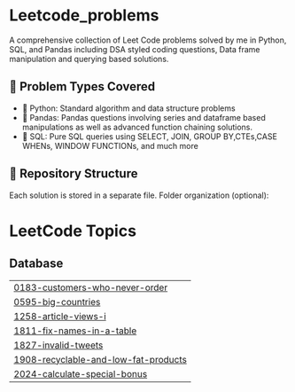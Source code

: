 # Leetcode_problems
A comprehensive collection of Leet Code problems solved by me in Python, SQL, and Pandas including DSA styled coding questions, Data frame manipulation and querying based solutions.
## 📌 Problem Types Covered
- 🐍 Python: Standard algorithm and data structure problems
- 🐼 Pandas: Pandas questions involving series and dataframe based manipulations as well as advanced function chaining solutions.
- 🧮 SQL: Pure SQL queries using SELECT, JOIN, GROUP BY,CTEs,CASE WHENs, WINDOW FUNCTIONs, and much more

## 📂 Repository Structure
Each solution is stored in a separate file. Folder organization (optional):

<!---LeetCode Topics Start-->
# LeetCode Topics
## Database
|  |
| ------- |
| [0183-customers-who-never-order](https://github.com/Vinjain301/Leetcode_problems/tree/master/0183-customers-who-never-order) |
| [0595-big-countries](https://github.com/Vinjain301/Leetcode_problems/tree/master/0595-big-countries) |
| [1258-article-views-i](https://github.com/Vinjain301/Leetcode_problems/tree/master/1258-article-views-i) |
| [1811-fix-names-in-a-table](https://github.com/Vinjain301/Leetcode_problems/tree/master/1811-fix-names-in-a-table) |
| [1827-invalid-tweets](https://github.com/Vinjain301/Leetcode_problems/tree/master/1827-invalid-tweets) |
| [1908-recyclable-and-low-fat-products](https://github.com/Vinjain301/Leetcode_problems/tree/master/1908-recyclable-and-low-fat-products) |
| [2024-calculate-special-bonus](https://github.com/Vinjain301/Leetcode_problems/tree/master/2024-calculate-special-bonus) |
<!---LeetCode Topics End-->